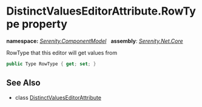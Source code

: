 # DistinctValuesEditorAttribute.RowType property
**namespace:** *[Serenity.ComponentModel](../../README.md#serenity.componentmodel-namespace)*   **assembly**: *[Serenity.Net.Core](../../README.md)*

RowType that this editor will get values from

```csharp
public Type RowType { get; set; }
```

## See Also

* class [DistinctValuesEditorAttribute](../DistinctValuesEditorAttribute.md)